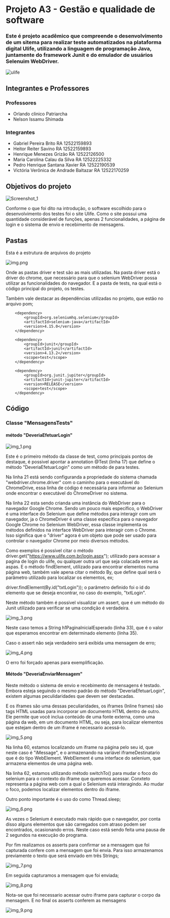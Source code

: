 # Projeto A3 - Gestão e qualidade de software

### Este é projeto acadêmico que compreende o desenvolvimento de um sitema para realizar teste automatizados na plataforma digital Ulife, utilizando a linguagem de programação Java, juntamente do framework Junit e do emulador de usuários Selenuim WebDriver.

![ulife](https://github.com/Pedro-Henrique-Santana-Xavier/Testes-Ulife-projeto-A3/assets/113522505/ee55ca8a-eef9-46a5-8337-fb01682bfd06)

## Integrantes e Professores

### Professores

- Orlando clinico Patriarcha
- Nelson Issamu Shimada

### Integrantes
- Gabriel Pereira Brito RA 12522159893
- Heitor Reiter Savino RA 12522159893
- Henrique Menezes Grizão RA 12522126500
- Maria Carolina Calau da Silva RA 12522225332
- Pedro Henrique Santana Xavier RA 12522190539
- Victória Verônica de Andrade Baltazar RA 12522170259

## Objetivos do projeto

![Screenshot_1](https://github.com/Pedro-Henrique-Santana-Xavier/Testes-Ulife-projeto-A3/assets/113522505/c9a5deae-748a-4921-8db3-60cf9a4f35dd)

Conforme o que foi dito na introdução, o software escolhido para o desenvolvimento dos testes foi o site Ulife. 
Como o site possui uma quantidade considerável de funções, apenas 2 funcionalidades, a página de login e o sistema de
envio e recebimento de mensagens.

## Pastas 

Esta é a estrutura de arquivos do projeto

![img.png](Imagens/img.png)

Onde as pastas driver e test são as mais utilizadas. Na pasta driver está o driver do chrome, que necessário para que o selenium WebDriver possa utilizar as funcionalidades do navegador. E a pasta de tests, na qual está o código principal do projeto, os testes.

Também vale destacar as dependências utilizadas no projeto, que estão no arquivo pom;

        <dependency>
            <groupId>org.seleniumhq.selenium</groupId>
            <artifactId>selenium-java</artifactId>
            <version>4.15.0</version>
        </dependency>

        <dependency>
            <groupId>junit</groupId>
            <artifactId>junit</artifactId>
            <version>4.13.2</version>
            <scope>test</scope>
        </dependency>

        <dependency>
            <groupId>org.junit.jupiter</groupId>
            <artifactId>junit-jupiter</artifactId>
            <version>RELEASE</version>
            <scope>test</scope>
        </dependency>

## Código

### Classe "MensagensTests"

#### método "DeveriaEfetuarLogin"
![img_1.png](Imagens/img_1.png)

Este é o primeiro método da classe de test, como principais pontos de destaque, é possivel apontar a annotation @Test (linha 17)
que define o método "DeveriaEfetuarLogin" como um método de para testes.

Na linha 21 está sendo configuranda a propriedade do sistema chamada "webdriver.chrome.driver" com o caminho para o executável do ChromeDrive,
essa linha de código é necessária para informar ao Selenium onde encontrar o executável do ChromeDriver no sistema.

Na linha 22 esta sendo crianda uma instância do WebDriver para o navegador Google Chrome. Sendo um pouco mais específico, o WebDriver é uma interface do Selenium que define métodos para interagir com um navegador, 
ja o ChromeDriver é uma classe específica para o navegador Google Chrome no Selenium WebDriver, essa classe implementa os métodos definidos na interface WebDriver para interagir com o Chrome.
Isso significa que o "driver" agora é um objeto que pode ser usado para controlar o navegador Chrome por meio diversos métodos.

Como exemplos é possível citar o método driver.get("https://www.ulife.com.br/login.aspx"); utilizado para acessar a pagina de login do ulife, ou qualquer outra url que seja colacada entre as aspas. 
E o método findElement, utilizado para encontrar elementos numa página web, também vale apena citar o método By, que define qual será o parâmetro utilizado para localizar os elementos, ex;

driver.findElement(By.id("txtLogin")); o parâmetro definido foi o id do elemento que se deseja encontrar, no caso do exemplo, "txtLogin".

Neste método também é possivel visualizar um assert, que é um método do Junit utilizado para verificar se uma condição é verdadeira.

![img_3.png](Imagens/img_3.png)

Neste caso temos a String h1PaginaInicialEsperado (linha 33), que é o valor que esperamos encontrar em determinado elemento (linha 35).

Caso o assert não seja verdadeiro será exibida uma mensagem de erro;

![img_4.png](Imagens/img_4.png)

O erro foi forçado apenas para exemplificação.

#### Método "DeveriaEnviarMensagem"

Neste método o sistema de envio e recebimento de mensagens é testado. Embora esteja seguindo o mesmo padrão do método "DeveriaEfetuarLogin", existem algumas peculidaridades que devem ser destacadas.

E os iframes são uma dessas peculiaridades, os iframes (Inline frames) são tags HTML usadas para incorporar um documento HTML dentro de outro. 
Ele permite que você inclua conteúdo de uma fonte externa, como uma página da web, em um documento HTML, ou seja, para localizar elementos que estejam dentro de um iframe é necessario acessá-lo.  

![img_5.png](Imagens/img_5.png)

Na linha 60, estamos localizando um iframe na página pelo seu id, que neste caso é "iMessage", e o armazenando na variável iframeDestinatario que é do tipo WebElement. WebElement é uma interface do selenium, que armazena elementos de uma página web.

Na linha 62, estamos utilizando método switchTo() para mudar o foco do selenium para o contexto do iframe que queremos acessar. Conxteto representa a página web com a qual o Selenium está interagindo.
Ao mudar o foco, podemos localizar elementos dentro do iframe.

Outro ponto importante é o uso do como Thread.sleep;

![img_6.png](Imagens/img_6.png)

As vezes o Selenium é executado mais rápido que o navegador, por conta disso alguns elementos que são carregados com atraso podem ser encontrados, ocasionando erros. Neste caso está sendo feita uma pausa de 2 segundos na execução do programa.   

Por fim realizamos os asserts para confirmar se a mensagem que foi capturada confere com a mensagem que foi envia. Para isso armazenamos previamente o texto que será enviado em três Strings;

![img_7.png](Imagens/img_7.png)

Em seguida capturamos a mensagem que foi enviada;

![img_8.png](Imagens/img_8.png)

Nota-se que foi necessario acessar outro iframe para capturar o corpo da mensagem. E no final os asserts conferem as mensagens

![img_9.png](Imagens/img_9.png)
 




